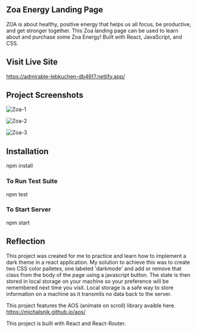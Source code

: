 ## Zoa Energy Landing Page 

ZOA is about healthy, positive energy that helps us all focus, be productive, and get stronger together. This Zoa landing page can be used to learn about and purchase some Zoa Energy! Built with React, JavaScript, and CSS.

## Visit Live Site

https://admirable-lebkuchen-db46f7.netlify.app/

## Project Screenshots

![Zoa-1](https://user-images.githubusercontent.com/55415399/163902388-ac3909f2-ae06-48d5-bb80-f32c06605e68.PNG)

![Zoa-2](https://user-images.githubusercontent.com/55415399/163902396-b7f5e0bc-d4b1-4d14-bfc9-a99656229982.PNG)

![Zoa-3](https://user-images.githubusercontent.com/55415399/163902400-c9f62a5e-f24f-43d8-bb88-89cb95aec010.PNG)

## Installation

npm install

### To Run Test Suite

npm test

### To Start Server

npm start

## Reflection

This project was created for me to practice and learn how to implement a dark theme in a react application. My solution to achieve this was to create two CSS color palletes, one labeled 'darkmode' and add or remove that class from the body of the page using a javascript button. The state is then stored in local storage on your machine so your preference will be remembered next time you visit. Local storage is a safe way to store information on a machine as it transmits no data back to the server. 

This project features the AOS (animate on scroll) library avaible here. https://michalsnik.github.io/aos/

This project is built with React and React-Router.

